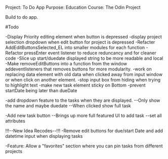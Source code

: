 Project: To Do App
Purpose: Education 
Course: The Odin Project

Build to do app.


#Todo

-Display Priority editing element when button is depressed
-display project selection dropdown when edit button for project is depressed
-Refacter AddEditButtonsSelected_EL into smaller modules for each function
-Refactor pressEnter event listener to reduce reduncancy and for cleaner code
-Slice up start/duedate displayed string to be more readable and local
-Make removeEditButtons into a function from the window addeventlisteners that removes buttons for more modularity.
-work on replacing data element with old data when clicked away from input window or when click on another element.
-stop input box from hiding when trying to highlight text
-make new task element sticky on Bottom 
-prevent startDate being later than dueDate

-add dropdown feature to the tasks when they are displayed.
--Only show the name and maybe duedate
--When clicked show full task

-Add new task button
--Brings up more full featured UI to add task
--set all attributes


!!!--New Idea Recodes--!!!
-Remove edit buttons for due/start Date and add datetime input when displaying tasks

-Feature: Allow a "favorites" section where you can pin tasks from different projects